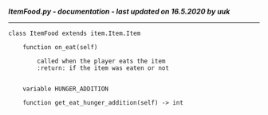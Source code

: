 ***ItemFood.py - documentation - last updated on 16.5.2020 by uuk***
___

    class ItemFood extends item.Item.Item

        function on_eat(self)
            
            called when the player eats the item
            :return: if the item was eaten or not


        variable HUNGER_ADDITION

        function get_eat_hunger_addition(self) -> int